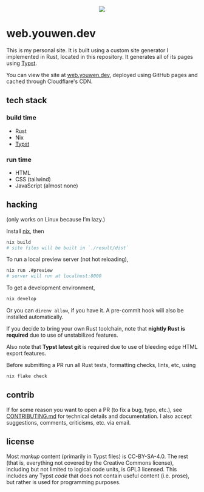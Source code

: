 <p align="center"><a href="https://web.youwen.dev"><img src="https://web.youwen.dev/static/logo/button.png"></a></p>

# web.youwen.dev

This is my personal site. It is built using a custom site generator I
implemented in Rust, located in this repository. It generates all of its pages
using [Typst](https://typst.app).

You can view the site at [web.youwen.dev](https://web.youwen.dev), deployed using
GitHub pages and cached through Cloudflare's CDN.

## tech stack

### build time

- Rust
- Nix
- [Typst](https://typst.app)

### run time

- HTML
- CSS (tailwind)
- JavaScript (almost none)

## hacking

(only works on Linux because I’m lazy.)

Install [nix](https://nixos.org/), then

```sh
nix build
# site files will be built in `./result/dist`
```

To run a local preview server (not hot reloading),

```sh
nix run .#preview
# server will run at localhost:8000
```

To get a development environment,

```sh
nix develop
```

Or you can `direnv allow`, if you have it. A pre-commit hook will also be
installed automatically.

If you decide to bring your own Rust toolchain, note that **nightly Rust is
required** due to use of unstabilized features.

Also note that **Typst latest git** is required due to use of bleeding edge HTML export features.

Before submitting a PR run all Rust tests, formatting checks, lints, etc, using

```sh
nix flake check
```

## contrib

If for some reason you want to open a PR (to fix a bug, typo, etc.), see
[CONTRIBUTING.md](./CONTRIBUTING.md) for technical details and documentation. I
also accept suggestions, comments, criticisms, etc. via email.

## license

Most _markup_ content (primarily in Typst files) is CC-BY-SA-4.0. The rest
(that is, everything not covered by the Creative Commons license), including
but not limited to logical code units, is GPL3 licensed. This includes any
Typst _code_ that does not contain useful content (i.e. prose), but rather is
used for programming purposes.
